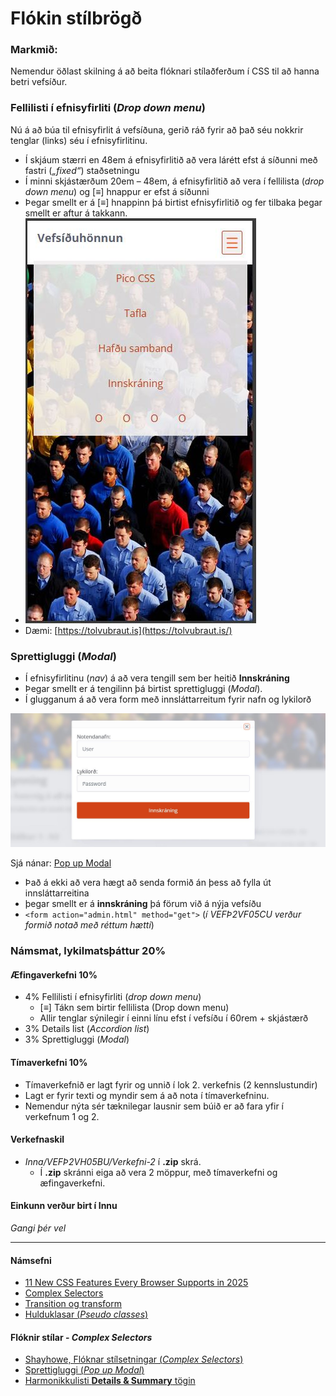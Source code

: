 # Flókin stílbrögð 

### Markmið:
Nemendur öðlast skilning á að beita flóknari stílaðferðum í CSS til að hanna betri vefsíður. 

### Fellilisti í efnisyfirliti (_Drop down menu_)

Nú á að búa til efnisyfirlit á vefsíðuna, gerið ráð fyrir að það séu nokkrir tenglar (links) séu í efnisyfirlitinu.  
 
- Í skjáum stærri en 48em á efnisyfirlitið að vera lárétt efst á síðunni með fastri (_„fixed“_) staðsetningu
- Í minni skjástærðum 20em – 48em, á efnisyfirlitið að vera í fellilista (_drop down menu_) og [≡] hnappur er efst á síðunni
- Þegar smellt er á [≡] hnappinn þá birtist efnisyfirlitið og fer tilbaka þegar smellt er aftur á takkann. 
- ![fellilisti - drop down menu](images/fellilisti.jpg)
- Dæmi: [https://tolvubraut.is](https://tolvubraut.is/)

### Sprettigluggi (_Modal_)

- Í efnisyfirlitinu (_nav_) á að vera tengill sem ber heitið **Innskráning**
- Þegar smellt er á tengilinn þá birtist sprettigluggi (_Modal_). 
- Í glugganum á að vera form með innsláttarreitum fyrir nafn og lykilorð

![pop up modal](images/modal.jpg)

Sjá nánar: [Pop up Modal](https://picocss.com/docs/modal)

- Það á ekki að vera hægt að senda formið án þess að fylla út innsláttarreitina
- þegar smellt er á **innskráning** þá förum við á nýja vefsíðu
- ` <form action="admin.html" method="get"> ` (_í VEFÞ2VF05CU verður formið notað með réttum hætti_)

### Námsmat, lykilmatsþáttur 20%

#### Æfingaverkefni 10%

-	4% Fellilisti í efnisyfirliti (_drop down menu_)
    -	[≡] Tákn sem birtir fellilista (Drop down menu)
    -	Allir tenglar sýnilegir í einni línu efst í vefsíðu í 60rem + skjástærð
- 3% Details list (_Accordion list_)
-	3%  Sprettigluggi (_Modal_)
       
 #### Tímaverkefni  10% 

 - Tímaverkefnið er lagt fyrir og unnið í lok 2. verkefnis (2 kennslustundir)
 - Lagt er fyrir texti og myndir sem á að nota í tímaverkefninu.
 - Nemendur nýta sér tæknilegar lausnir sem búið er að fara yfir í verkefnum 1 og 2. 


#### Verkefnaskil

-  _Inna/VEFÞ2VH05BU/Verkefni-2_  í **.zip** skrá.
   -  Í **.zip** skránni eiga að vera 2 möppur, með tímaverkefni og æfingaverkefni. 

#### Einkunn verður birt í Innu

_Gangi þér vel_

---

#### Námsefni

* [11 New CSS Features Every Browser Supports in 2025](https://www.youtube.com/watch?v=55uUK-iJeNM)
* [Complex Selectors](Námsefni-2/README.md)
* [Transition og transform](Námsefni-2/Transition-Transform.md)
* [Hulduklasar (_Pseudo classes_)](Námsefni-2/pseudo-classes.md)

#### Flóknir stílar - _Complex Selectors_

* [Shayhowe, Flóknar stílsetningar (_Complex Selectors_)](https://learn.shayhowe.com/advanced-html-css/complex-selectors/)
* [Sprettigluggi (_Pop up Modal_)](https://codepen.io/imprakash/pen/GgNMXO)
* [Harmonikkulisti **Details & Summary** tögin](https://www.w3schools.com/tags/tag_details.asp)

